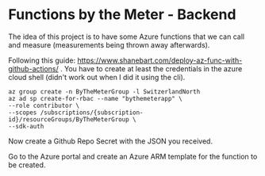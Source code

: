 # Functions by the Meter - Backend
The idea of this project is to have some Azure functions that we can call and
measure (measurements being thrown away afterwards).

Following this guide: https://www.shanebart.com/deploy-az-func-with-github-actions/ . You have to create at least the credentials in the azure cloud shell (didn't work out when I did it using the cli).

	az group create -n ByTheMeterGroup -l SwitzerlandNorth
	az ad sp create-for-rbac --name "bythemeterapp" \
	--role contributor \
	--scopes /subscriptions/{subscription-id}/resourceGroups/ByTheMeterGroup \
	--sdk-auth

Now create a Github Repo Secret with the JSON you received.

Go to the Azure portal and create an Azure ARM template for the function to be created.



